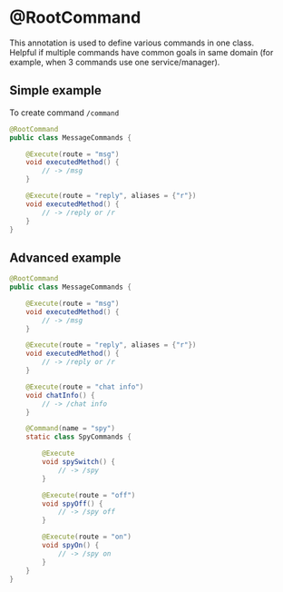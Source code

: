 # @RootCommand

This annotation is used to define various commands in one class.<br>
Helpful if multiple commands have common goals in same domain (for example, when 3 commands use one service/manager).

## Simple example

To create command `/command`

```java
@RootCommand
public class MessageCommands {

    @Execute(route = "msg")
    void executedMethod() {
        // -> /msg
    }

    @Execute(route = "reply", aliases = {"r"})
    void executedMethod() {
        // -> /reply or /r
    }
}
```

## Advanced example

```java
@RootCommand
public class MessageCommands {

    @Execute(route = "msg")
    void executedMethod() {
        // -> /msg
    }

    @Execute(route = "reply", aliases = {"r"})
    void executedMethod() {
        // -> /reply or /r
    }

    @Execute(route = "chat info")
    void chatInfo() {
        // -> /chat info
    }

    @Command(name = "spy")
    static class SpyCommands {

        @Execute
        void spySwitch() {
            // -> /spy
        }

        @Execute(route = "off")
        void spyOff() {
            // -> /spy off
        }

        @Execute(route = "on")
        void spyOn() {
            // -> /spy on
        }
    }
}
```
